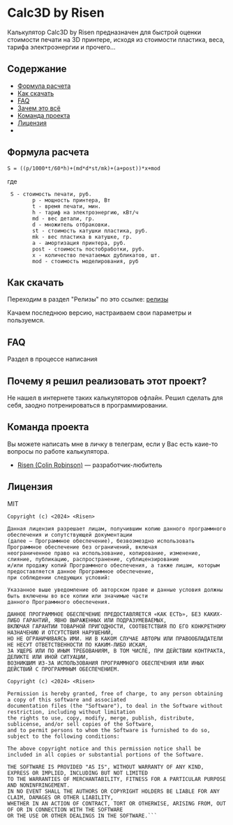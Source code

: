 # Calc3D by Risen
Калькулятор Calc3D by Risen предназначен для быстрой оценки стоимости печати на 3D принтере,
исходя из стоимости пластика, веса, тарифа электроэнергии и прочего...

## Содержание
- [Формула расчета](#формула-расчета)
- [Как скачать](#как-скачать)
- [FAQ](#faq)
- [Зачем это всё](#почему-я-решил-реализовать-этот-проект?)
- [Команда проекта](#команда-проекта)
- [Лицензия](#лицензия)
- 
## Формула расчета

```
S = ((p/1000*t/60*h)+(md*d*st/mk)+(a+post))*x+mod
```
где
```
 S - стоимость печати, руб.
        p - мощность принтера, Вт
        t - время печати, мин.
        h - тариф на электроэнергию, кВт/ч
        md - вес детали, гр.
        d - множитель отбраковки.
        st - стоимость катушки пластика, руб.
        mk - вес пластика в катушке, гр.
        a - амортизация принтера, руб.
        post - стоимость постобработки, руб.
        х - количество печатаемых дубликатов, шт.
        mod - стоимость моделирования, руб
```


## Как скачать
Переходим в раздел "Релизы" по это ссылке: [релизы](https://git.risenhome.xyz/risen/Calc3D_by_Risen/releases)

Качаем последнюю версию, настраиваем свои параметры и пользуемся.


## FAQ  
Раздел в процессе написания

## Почему я решил реализовать этот проект?
Не нашел в интернете таких калькуляторов офлайн. Решил сделать для себя, заодно потренироваться в программировании.


## Команда проекта
Вы можете написать мне в личку в телеграм, если у Вас есть каие-то вопросы по работе калькулятора.

- [Risen (Colin Robinson)](tg://resolve?domain=RisenYT) — разработчик-любитель

## Лицензия
MIT 
```
Copyright (c) <2024> <Risen>

Данная лицензия разрешает лицам, получившим копию данного программного обеспечения и сопутствующей документации 
(далее — Программное обеспечение), безвозмездно использовать Программное обеспечение без ограничений, включая 
неограниченное право на использование, копирование, изменение, слияние, публикацию, распространение, сублицензирование
и/или продажу копий Программного обеспечения, а также лицам, которым предоставляется данное Программное обеспечение,
при соблюдении следующих условий:

Указанное выше уведомление об авторском праве и данные условия должны быть включены во все копии или значимые части
данного Программного обеспечения.

ДАННОЕ ПРОГРАММНОЕ ОБЕСПЕЧЕНИЕ ПРЕДОСТАВЛЯЕТСЯ «КАК ЕСТЬ», БЕЗ КАКИХ-ЛИБО ГАРАНТИЙ, ЯВНО ВЫРАЖЕННЫХ ИЛИ ПОДРАЗУМЕВАЕМЫХ,
ВКЛЮЧАЯ ГАРАНТИИ ТОВАРНОЙ ПРИГОДНОСТИ, СООТВЕТСТВИЯ ПО ЕГО КОНКРЕТНОМУ НАЗНАЧЕНИЮ И ОТСУТСТВИЯ НАРУШЕНИЙ,
НО НЕ ОГРАНИЧИВАЯСЬ ИМИ. НИ В КАКОМ СЛУЧАЕ АВТОРЫ ИЛИ ПРАВООБЛАДАТЕЛИ НЕ НЕСУТ ОТВЕТСТВЕННОСТИ ПО КАКИМ-ЛИБО ИСКАМ,
ЗА УЩЕРБ ИЛИ ПО ИНЫМ ТРЕБОВАНИЯМ, В ТОМ ЧИСЛЕ, ПРИ ДЕЙСТВИИ КОНТРАКТА, ДЕЛИКТЕ ИЛИ ИНОЙ СИТУАЦИИ,
ВОЗНИКШИМ ИЗ-ЗА ИСПОЛЬЗОВАНИЯ ПРОГРАММНОГО ОБЕСПЕЧЕНИЯ ИЛИ ИНЫХ ДЕЙСТВИЙ С ПРОГРАММНЫМ ОБЕСПЕЧЕНИЕМ.
```
```
Copyright (c) <2024> <Risen>

Permission is hereby granted, free of charge, to any person obtaining a copy of this software and associated
documentation files (the "Software"), to deal in the Software without restriction, including without limitation
the rights to use, copy, modify, merge, publish, distribute, sublicense, and/or sell copies of the Software,
and to permit persons to whom the Software is furnished to do so, subject to the following conditions:

The above copyright notice and this permission notice shall be included in all copies or substantial portions of the Software.

THE SOFTWARE IS PROVIDED "AS IS", WITHOUT WARRANTY OF ANY KIND, EXPRESS OR IMPLIED, INCLUDING BUT NOT LIMITED 
TO THE WARRANTIES OF MERCHANTABILITY, FITNESS FOR A PARTICULAR PURPOSE AND NONINFRINGEMENT.
IN NO EVENT SHALL THE AUTHORS OR COPYRIGHT HOLDERS BE LIABLE FOR ANY CLAIM, DAMAGES OR OTHER LIABILITY,
WHETHER IN AN ACTION OF CONTRACT, TORT OR OTHERWISE, ARISING FROM, OUT OF OR IN CONNECTION WITH THE SOFTWARE 
OR THE USE OR OTHER DEALINGS IN THE SOFTWARE.```
